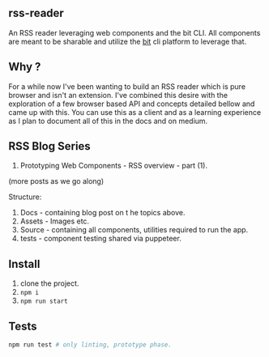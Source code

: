 rss-reader
-------
An RSS reader leveraging web components and the bit CLI.
All components are meant to be sharable and utilize the [bit](https://github.com/teambit/bit) cli platform to leverage that.

Why ?
----
For a while now I've been wanting to build an RSS reader which is pure browser and isn't an extension. I've combined this desire with the exploration of a few browser based API and concepts detailed bellow and came up with this. You can use this as a client and as a learning experience as I plan to document all of this in the docs and on medium.

RSS Blog Series
---------------
1. Prototyping Web Components - RSS overview - part (1).

(more posts as we go along)

Structure:
1. Docs - containing blog post on t he topics above.
2. Assets - Images etc.
3. Source - containing all components, utilities required to run the app.
4. tests - component testing shared via puppeteer.

Install
------
1. clone the project.
2. ```npm i```
3. ```npm run start```

Tests
-----
```bash
npm run test # only linting, prototype phase.
```

